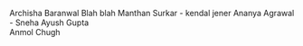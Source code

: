 
Archisha Baranwal
Blah blah
Manthan Surkar - kendal jener
Ananya Agrawal - Sneha
Ayush Gupta<br>
Anmol Chugh
